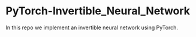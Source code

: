# PyTorch-Invertible_Neural_Network
In this repo we implement an invertible neural network using PyTorch.
